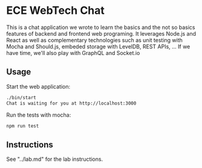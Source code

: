 # ECE WebTech Chat

This is a chat application we wrote to learn the basics and the not so basics features of backend and frontend web programing. It leverages Node.js and React as well as complementary technologies such as unit testing with Mocha and Should.js, embeded storage with LevelDB, REST APIs, ... If we have time, we'll also play with GraphQL and Socket.io

## Usage

Start the web application:

```bash
./bin/start
Chat is waiting for you at http://localhost:3000
```

Run the tests with mocha:

```bash
npm run test
```

## Instructions

See "../lab.md" for the lab instructions.
